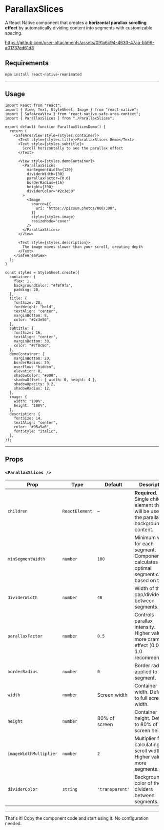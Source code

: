# ParallaxSlices

A React Native component that creates a **horizontal parallax scrolling effect** by automatically dividing content into segments with customizable spacing.

https://github.com/user-attachments/assets/091a6c94-4630-47aa-bb96-a01737ed61d3

## Requirements

```
npm install react-native-reanimated
```

---

## Usage

```tsx
import React from "react";
import { View, Text, StyleSheet, Image } from "react-native";
import { SafeAreaView } from "react-native-safe-area-context";
import { ParallaxSlices } from "./ParallaxSlices";

export default function ParallaxSlicesDemo() {
  return (
    <SafeAreaView style={styles.container}>
      <Text style={styles.title}>ParallaxSlices Demo</Text>
      <Text style={styles.subtitle}>
        Scroll horizontally to see the parallax effect
      </Text>

      <View style={styles.demoContainer}>
        <ParallaxSlices
          minSegmentWidth={120}
          dividerWidth={30}
          parallaxFactor={0.6}
          borderRadius={16}
          height={300}
          dividerColor="#2c3e50"
        >
          <Image
            source={{
              uri: "https://picsum.photos/800/300",
            }}
            style={styles.image}
            resizeMode="cover"
          />
        </ParallaxSlices>
      </View>

      <Text style={styles.description}>
        The image moves slower than your scroll, creating depth
      </Text>
    </SafeAreaView>
  );
}

const styles = StyleSheet.create({
  container: {
    flex: 1,
    backgroundColor: "#f8f9fa",
    padding: 20,
  },
  title: {
    fontSize: 28,
    fontWeight: "bold",
    textAlign: "center",
    marginBottom: 8,
    color: "#2c3e50",
  },
  subtitle: {
    fontSize: 16,
    textAlign: "center",
    marginBottom: 30,
    color: "#7f8c8d",
  },
  demoContainer: {
    marginBottom: 20,
    borderRadius: 20,
    overflow: "hidden",
    elevation: 8,
    shadowColor: "#000",
    shadowOffset: { width: 0, height: 4 },
    shadowOpacity: 0.2,
    shadowRadius: 12,
  },
  image: {
    width: "100%",
    height: "100%",
  },
  description: {
    fontSize: 14,
    textAlign: "center",
    color: "#95a5a6",
    fontStyle: "italic",
  },
});
```

---

## Props

### `<ParallaxSlices />`

| Prop                   | Type           | Default         | Description                                                                                |
| ---------------------- | -------------- | --------------- | ------------------------------------------------------------------------------------------ |
| `children`             | `ReactElement` | –               | **Required.** Single child element that will be used as the parallax background content.   |
| `minSegmentWidth`      | `number`       | `100`           | Minimum width for each segment. Component calculates optimal segment count based on this.  |
| `dividerWidth`         | `number`       | `40`            | Width of the gap/divider between segments.                                                 |
| `parallaxFactor`       | `number`       | `0.5`           | Controls parallax intensity. Higher values = more dramatic effect (0.0 - 1.0 recommended). |
| `borderRadius`         | `number`       | `0`             | Border radius applied to each segment.                                                     |
| `width`                | `number`       | Screen width    | Container width. Defaults to full screen width.                                            |
| `height`               | `number`       | 80% of screen   | Container height. Defaults to 80% of screen height.                                        |
| `imageWidthMultiplier` | `number`       | `2`             | Multiplier for calculating total scroll width. Higher values = more segments.              |
| `dividerColor`         | `string`       | `'transparent'` | Background color of the dividers between segments.                                         |

---

That's it! Copy the component code and start using it. No configuration needed.
